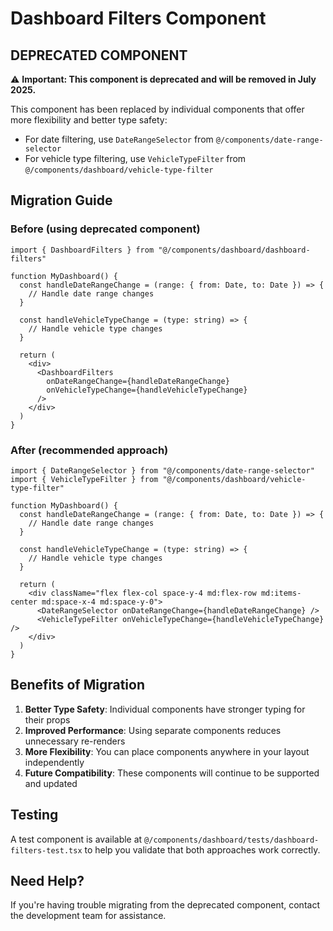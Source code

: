 # Dashboard Filters Component

## DEPRECATED COMPONENT

⚠️ **Important: This component is deprecated and will be removed in July 2025.**

This component has been replaced by individual components that offer more flexibility and better type safety:
- For date filtering, use `DateRangeSelector` from `@/components/date-range-selector`
- For vehicle type filtering, use `VehicleTypeFilter` from `@/components/dashboard/vehicle-type-filter`

## Migration Guide

### Before (using deprecated component)

```tsx
import { DashboardFilters } from "@/components/dashboard/dashboard-filters"

function MyDashboard() {
  const handleDateRangeChange = (range: { from: Date, to: Date }) => {
    // Handle date range changes
  }
  
  const handleVehicleTypeChange = (type: string) => {
    // Handle vehicle type changes
  }
  
  return (
    <div>
      <DashboardFilters 
        onDateRangeChange={handleDateRangeChange}
        onVehicleTypeChange={handleVehicleTypeChange}
      />
    </div>
  )
}
```

### After (recommended approach)

```tsx
import { DateRangeSelector } from "@/components/date-range-selector"
import { VehicleTypeFilter } from "@/components/dashboard/vehicle-type-filter"

function MyDashboard() {
  const handleDateRangeChange = (range: { from: Date, to: Date }) => {
    // Handle date range changes
  }
  
  const handleVehicleTypeChange = (type: string) => {
    // Handle vehicle type changes
  }
  
  return (
    <div className="flex flex-col space-y-4 md:flex-row md:items-center md:space-x-4 md:space-y-0">
      <DateRangeSelector onDateRangeChange={handleDateRangeChange} />
      <VehicleTypeFilter onVehicleTypeChange={handleVehicleTypeChange} />
    </div>
  )
}
```

## Benefits of Migration

1. **Better Type Safety**: Individual components have stronger typing for their props
2. **Improved Performance**: Using separate components reduces unnecessary re-renders
3. **More Flexibility**: You can place components anywhere in your layout independently
4. **Future Compatibility**: These components will continue to be supported and updated

## Testing

A test component is available at `@/components/dashboard/tests/dashboard-filters-test.tsx` to help you validate that both approaches work correctly.

## Need Help?

If you're having trouble migrating from the deprecated component, contact the development team for assistance.

